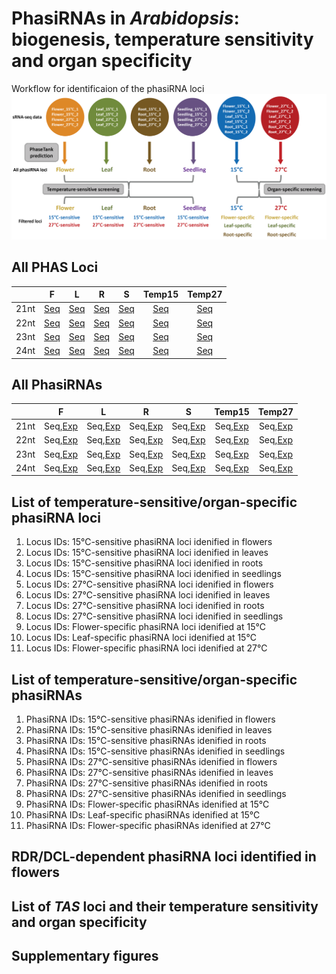 # PhasiRNAs in *Arabidopsis*: biogenesis, temperature sensitivity and organ specificity

Workflow for identificaion of the phasiRNA loci
![pipeline](pipeline.png)


## All PHAS Loci
|   | F | L | R | S | Temp15 | Temp27|
|:------:|:------:|:------:|:------:|:------:|:------:|:------:|
| 21nt | [Seq](phase_loci/Loci%20seq_flower-21nt.txt) | [Seq](phase_loci/Loci%20seq_leaf-21nt.txt) | [Seq](phase_loci/Loci%20seq_root-21nt.txt) | [Seq](phase_loci/Loci%20seq_seedling-21nt.txt) | [Seq](phase_loci/Loci%20seq_15℃-21nt.txt) | [Seq](phase_loci/Loci%20seq_27℃-21nt.txt) |
| 22nt | [Seq](phase_loci/Loci%20seq_flower-22nt.txt) | [Seq](phase_loci/Loci%20seq_leaf-22nt.txt) | [Seq](phase_loci/Loci%20seq_root-22nt.txt) | [Seq](phase_loci/Loci%20seq_seedling-22nt.txt) | [Seq](phase_loci/Loci%20seq_15℃-22nt.txt) | [Seq](phase_loci/Loci%20seq_27℃-22nt.txt) |
| 23nt | [Seq](phase_loci/Loci%20seq_flower-23nt.txt) | [Seq](phase_loci/Loci%20seq_leaf-23nt.txt) | [Seq](phase_loci/Loci%20seq_root-23nt.txt) | [Seq](phase_loci/Loci%20seq_seedling-23nt.txt) | [Seq](phase_loci/Loci%20seq_15℃-23nt.txt) | [Seq](phase_loci/Loci%20seq_27℃-23nt.txt) |
| 24nt | [Seq](phase_loci/Loci%20seq_flower-24nt.txt) | [Seq](phase_loci/Loci%20seq_leaf-24nt.txt) | [Seq](phase_loci/Loci%20seq_root-24nt.txt) | [Seq](phase_loci/Loci%20seq_seedling-24nt.txt) | [Seq](phase_loci/Loci%20seq_15℃-24nt.txt) | [Seq](phase_loci/Loci%20seq_27℃-24nt.txt) |


## All PhasiRNAs
|   | F | L | R | S | Temp15 | Temp27|
|:------:|:------:|:------:|:------:|:------:|:------:|:------:|
| 21nt | Seq,[Exp](phasiRNA_expr/PhasiRNA_exp_flower_21nt.xls) | Seq,[Exp](phasiRNA_expr/PhasiRNA_exp_leaf_21nt.xls) | Seq,[Exp](phasiRNA_expr/PhasiRNA_exp_root_21nt.xls) | Seq,[Exp](phasiRNA_expr/PhasiRNA_exp_seedling_21nt.xls) | Seq,[Exp](phasiRNA_expr/PhasiRNA_exp_15℃_21nt.xls) | Seq,[Exp](phasiRNA_expr/PhasiRNA_exp_27℃_21nt.xls) |
| 22nt | Seq,[Exp](phasiRNA_expr/PhasiRNA_exp_flower_22nt.xls) | Seq,[Exp](phasiRNA_expr/PhasiRNA_exp_leaf_22nt.xls) | Seq,[Exp](phasiRNA_expr/PhasiRNA_exp_root_22nt.xls) | Seq,[Exp](phasiRNA_expr/PhasiRNA_exp_seedling_22nt.xls) | Seq,[Exp](phasiRNA_expr/PhasiRNA_exp_15℃_22nt.xls) | Seq,[Exp](phasiRNA_expr/PhasiRNA_exp_27℃_22nt.xls) |
| 23nt | Seq,[Exp](phasiRNA_expr/PhasiRNA_exp_flower_23nt.xls) | Seq,[Exp](phasiRNA_expr/PhasiRNA_exp_leaf_23nt.xls) | Seq,[Exp](phasiRNA_expr/PhasiRNA_exp_root_23nt.xls) | Seq,[Exp](phasiRNA_expr/PhasiRNA_exp_seedling_23nt.xls) | Seq,[Exp](phasiRNA_expr/PhasiRNA_exp_15℃_23nt.xls) | Seq,[Exp](phasiRNA_expr/PhasiRNA_exp_27℃_23nt.xls) |
| 24nt | Seq,[Exp](phasiRNA_expr/PhasiRNA_exp_flower_24nt.xls) | Seq,[Exp](phasiRNA_expr/PhasiRNA_exp_leaf_24nt.xls) | Seq,[Exp](phasiRNA_expr/PhasiRNA_exp_root_24nt.xls) | Seq,[Exp](phasiRNA_expr/PhasiRNA_exp_seedling_24nt.xls) | Seq,[Exp](phasiRNA_expr/PhasiRNA_exp_15℃_24nt.xls) | Seq,[Exp](phasiRNA_expr/PhasiRNA_exp_27℃_24nt.xls) |


## List of temperature-sensitive/organ-specific phasiRNA loci
1. Locus IDs: 15℃-sensitive phasiRNA loci idenified in flowers
2. Locus IDs: 15℃-sensitive phasiRNA loci idenified in leaves
3. Locus IDs: 15℃-sensitive phasiRNA loci idenified in roots
4. Locus IDs: 15℃-sensitive phasiRNA loci idenified in seedlings
5. Locus IDs: 27℃-sensitive phasiRNA loci idenified in flowers
6. Locus IDs: 27℃-sensitive phasiRNA loci idenified in leaves
7. Locus IDs: 27℃-sensitive phasiRNA loci idenified in roots
8. Locus IDs: 27℃-sensitive phasiRNA loci idenified in seedlings
9. Locus IDs: Flower-specific phasiRNA loci idenified at 15℃
10. Locus IDs: Leaf-specific phasiRNA loci idenified at 15℃
11. Locus IDs: Flower-specific phasiRNA loci idenified at 27℃

## List of temperature-sensitive/organ-specific phasiRNAs
1. PhasiRNA IDs: 15℃-sensitive phasiRNAs idenified in flowers
2. PhasiRNA IDs: 15℃-sensitive phasiRNAs idenified in leaves
3. PhasiRNA IDs: 15℃-sensitive phasiRNAs idenified in roots
4. PhasiRNA IDs: 15℃-sensitive phasiRNAs idenified in seedlings
5. PhasiRNA IDs: 27℃-sensitive phasiRNAs idenified in flowers
6. PhasiRNA IDs: 27℃-sensitive phasiRNAs idenified in leaves
7. PhasiRNA IDs: 27℃-sensitive phasiRNAs idenified in roots
8. PhasiRNA IDs: 27℃-sensitive phasiRNAs idenified in seedlings
9. PhasiRNA IDs: Flower-specific phasiRNAs idenified at 15℃
10. PhasiRNA IDs: Leaf-specific phasiRNAs idenified at 15℃
11. PhasiRNA IDs: Flower-specific phasiRNAs idenified at 27℃


## RDR/DCL-dependent phasiRNA loci identified in flowers

## List of *TAS* loci and their temperature sensitivity and organ specificity

## Supplementary figures

